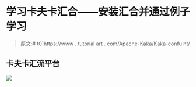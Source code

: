 # 学习卡夫卡汇合——安装汇合并通过例子学习

> 原文:# t0]https://www . tutorial art . com/Apache-Kaka/Kaka-confu nt/

## 卡夫卡汇流平台

[![](../Images/925da31b32d6bc3827932f6c8afb11bb.png)](https://www.tutorialkart.com/)